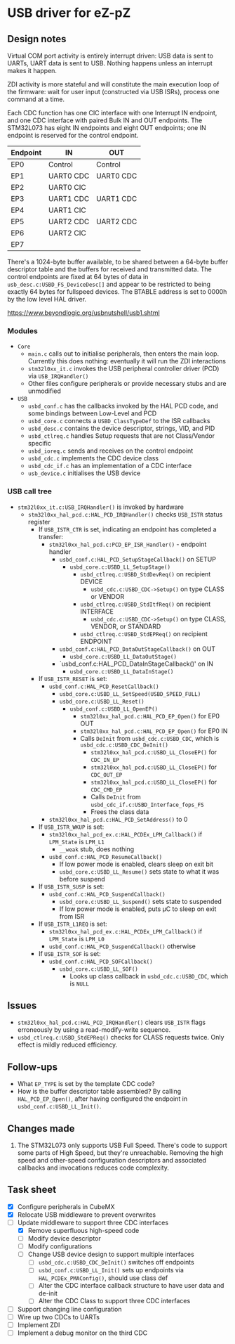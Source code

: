 # USB driver for eZ-pZ

## Design notes

Virtual COM port activity is entirely interrupt driven: USB data is sent to UARTs, UART data is sent to USB. Nothing happens unless an interrupt makes it happen.

ZDI activity is more stateful and will constitute the main execution loop of the firmware: wait for user input (constructed via USB ISRs), process one command at a time.

Each CDC function has one CIC interface with one Interrupt IN endpoint, and one CDC interface with paired Bulk IN and OUT endpoints. The STM32L073 has eight IN endpoints and eight OUT endpoints; one IN endpoint is reserved for the control endpoint.

| Endpoint      | IN            | OUT           |
| ------------- | ------------- | ------------- |
| EP0           | Control       | Control       |
| EP1           | UART0 CDC     | UART0 CDC     |
| EP2           | UART0 CIC     |               |
| EP3           | UART1 CDC     | UART1 CDC     |
| EP4           | UART1 CIC     |               |
| EP5           | UART2 CDC     | UART2 CDC     |
| EP6           | UART2 CIC     |               |
| EP7           |               |               |

There's a 1024-byte buffer available, to be shared between a 64-byte buffer descriptor table and the buffers for received and transmitted data. The control endpoints are fixed at 64 bytes of data in `usb_desc.c:USBD_FS_DeviceDesc[]` and appear to be restricted to being exactly 64 bytes for fullspeed devices. The BTABLE address is set to 0000h by the low level HAL driver.

https://www.beyondlogic.org/usbnutshell/usb1.shtml

### Modules

  - `Core`
      - `main.c` calls out to initialise peripherals, then enters the main loop. Currently this does nothing: eventually it will run the ZDI interactions
      - `stm32l0xx_it.c` invokes the USB peripheral controller driver (PCD) via `USB_IRQHandler()`
      - Other files configure peripherals or provide necessary stubs and are unmodified
  - `USB`
      - `usbd_conf.c` has the callbacks invoked by the HAL PCD code, and some bindings between Low-Level and PCD
      - `usbd_core.c` connects a `USBD_ClassTypeDef` to the ISR callbacks
      - `usbd_desc.c` contains the device descriptor, strings, VID, and PID
      - `usbd_ctlreq.c` handles Setup requests that are not Class/Vendor specific
      - `usbd_ioreq.c` sends and receives on the control endpoint
      - `usbd_cdc.c` implements the CDC device class
      - `usbd_cdc_if.c` has an implementation of a CDC interface
      - `usb_device.c` initialises the USB device

### USB call tree

  - `stm32l0xx_it.c:USB_IRQHandler()` is invoked by hardware
      - `stm32l0xx_hal_pcd.c:HAL_PCD_IRQHandler()` checks `USB_ISTR` status register
          - If `USB_ISTR_CTR` is set, indicating an endpoint has completed a transfer:
              - `stm32l0xx_hal_pcd.c:PCD_EP_ISR_Handler()` - endpoint handler
                  - `usbd_conf.c:HAL_PCD_SetupStageCallback()` on SETUP
                      - `usbd_core.c:USBD_LL_SetupStage()`
                          - `usbd_ctlreq.c:USBD_StdDevReq()` on recipient DEVICE
                              - `usbd_cdc.c:USBD_CDC->Setup()` on type CLASS or VENDOR
                          - `usbd_ctlreq.c:USBD_StdItfReq()` on recipient INTERFACE
                              - `usbd_cdc.c:USBD_CDC->Setup()` on type CLASS, VENDOR, or STANDARD
                          - `usbd_ctlreq.c:USBD_StdEPReq()` on recipient ENDPOINT
                  - `usbd_conf.c:HAL_PCD_DataOutStageCallback()` on OUT
                      - `usbd_core.c:USBD_LL_DataOutStage()`
                  - `usbd_conf.c:HAL_PCD_DataInStageCallback()' on IN
                      - `usbd_core.c:USBD_LL_DataInStage()`
          - If `USB_ISTR_RESET` is set:
              - `usbd_conf.c:HAL_PCD_ResetCallback()`
                  - `usbd_core.c:USBD_LL_SetSpeed(USBD_SPEED_FULL)`
                  - `usbd_core.c:USBD_LL_Reset()`
                      - `usbd_conf.c:USBD_LL_OpenEP()`
                          - `stm32l0xx_hal_pcd.c:HAL_PCD_EP_Open()` for EP0 OUT
                          - `stm32l0xx_hal_pcd.c:HAL_PCD_EP_Open()` for EP0 IN
                          - Calls `DeInit` from `usbd_cdc.c:USBD_CDC`, which is `usbd_cdc.c:USBD_CDC_DeInit()`
                              - `stm32l0xx_hal_pcd.c:USBD_LL_CloseEP()` for `CDC_IN_EP`
                              - `stm32l0xx_hal_pcd.c:USBD_LL_CloseEP()` for `CDC_OUT_EP`
                              - `stm32l0xx_hal_pcd.c:USBD_LL_CloseEP()` for `CDC_CMD_EP`
                              - Calls `DeInit` from `usbd_cdc_if.c:USBD_Interface_fops_FS`
                              - Frees the class data
              - `stm32l0xx_hal_pcd.c:HAL_PCD_SetAddress()` to 0
          - If `USB_ISTR_WKUP` is set:
              - `stm32l0xx_hal_pcd_ex.c:HAL_PCDEx_LPM_Callback()` if `LPM_State` is `LPM_L1`
                  - `__weak` stub, does nothing
              - `usbd_conf.c:HAL_PCD_ResumeCallback()`
                  - If low power mode is enabled, clears sleep on exit bit
                  - `usbd_core.c:USBD_LL_Resume()` sets state to what it was before suspend
          - If `USB_ISTR_SUSP` is set:
              - `usbd_conf.c:HAL_PCD_SuspendCallback()`
                  - `usbd_core.c:USBD_LL_Suspend()` sets state to suspended
                  - If low power mode is enabled, puts µC to sleep on exit from ISR
          - If `USB_ISTR_L1REQ` is set:
              - `stm32l0xx_hal_pcd_ex.c:HAL_PCDEx_LPM_Callback()` if `LPM_State` is `LPM_L0`
              - `usbd_conf.c:HAL_PCD_SuspendCallback()` otherwise
          - If `USB_ISTR_SOF` is set:
              - `usbd_conf.c:HAL_PCD_SOFCallback()`
                  - `usbd_core.c:USBD_LL_SOF()`
                      - Looks up class callback in `usbd_cdc.c:USBD_CDC`, which is `NULL`

## Issues

  - `stm32l0xx_hal_pcd.c:HAL_PCD_IRQHandler()` clears `USB_ISTR` flags erroneously by using a read-modify-write sequence.
  - `usbd_ctlreq.c:USBD_StdEPReq()` checks for CLASS requests twice. Only effect is mildly reduced efficiency.

## Follow-ups

  - What `EP_TYPE` is set by the template CDC code? 
  - How is the buffer descriptor table assembled? By calling `HAL_PCD_EP_Open()`, after having configured the endpoint in `usbd_conf.c:USBD_LL_Init()`.

## Changes made

  1. The STM32L073 only supports USB Full Speed. There's code to support some parts of High Speed, but they're unreachable. Removing the high speed and other-speed configuration descriptors and associated callbacks and invocations reduces code complexity.

## Task sheet

  - [x] Configure peripherals in CubeMX
  - [x] Relocate USB middleware to prevent overwrites
  - [ ] Update middleware to support three CDC interfaces
      - [x] Remove superfluous high-speed code
      - [ ] Modify device descriptor
      - [ ] Modify configurations
      - [ ] Change USB device design to support multiple interfaces
          - [ ] `usbd_cdc.c:USBD_CDC_DeInit()` switches off endpoints
          - [ ] `usbd_conf.c:USBD_LL_Init()` sets up endpoints via `HAL_PCDEx_PMAConfig()`, should use class def
          - [ ] Alter the CDC interface callback structure to have user data and de-init
          - [ ] Alter the CDC Class to support three CDC interfaces
  - [ ] Support changing line configuration
  - [ ] Wire up two CDCs to UARTs
  - [ ] Implement ZDI
  - [ ] Implement a debug monitor on the third CDC
